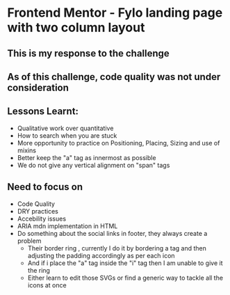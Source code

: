 # Frontend Mentor - Fylo landing page with two column layout

## This is my response to the challenge

## As of this challenge, code quality was not under consideration

## Lessons Learnt:
- Qualitative work over quantitative
- How to search when you are stuck
- More opportunity to practice on Positioning, Placing, Sizing and use of mixins 
- Better keep the "a" tag as innermost as possible
- We do not give any vertical alignment on "span" tags

## Need to focus on
- Code Quality
- DRY practices
- Accebility issues
- ARIA mdn implementation in HTML
- Do something about the social links in footer, they always create a problem
  - Their border ring , currently I do it by bordering a tag and then adjusting the padding accordingly as per each icon
  - And if i place the "a" tag inside the "i" tag then I am unable to give it the ring
  - Either learn to edit those SVGs or find a generic way to tackle all the icons at once
